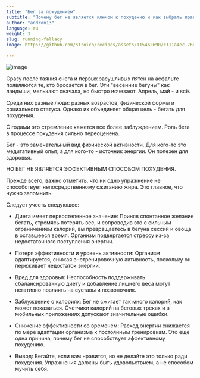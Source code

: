 ```yaml
---
title: "Бег за похудением"
subtitle: "Почему бег не является ключом к похудению и как выбрать правильный подход."
author: "andron13"
language: ru
weight: 3
slug: running-fallacy
image: https://github.com/stroich/recipes/assets/115462690/c111a4ec-76e8-4b69-9abb-bc94b94f6578

---
```


![image](https://github.com/stroich/recipes/assets/115462690/c111a4ec-76e8-4b69-9abb-bc94b94f6578)

Сразу после таяния снега и первых засушливых пятен на асфальте появляются те, кто бросается в бег. Эти "весенние бегуны" как ландыши, мелькают сначала, но быстро исчезают. Апрель, май - и всё.

Среди них разные люди: разных возрастов, физической формы и социального статуса. Однако их объединяет общая цель - бегать для похудения.

С годами это стремление кажется все более заблуждением. Роль бега в процессе похудения сильно переоценена.

Бег - это замечательный вид физической активности. Для кого-то это медитативный опыт, а для кого-то - источник энергии. Он полезен для здоровья.

НО БЕГ НЕ ЯВЛЯЕТСЯ ЭФФЕКТИВНЫМ СПОСОБОМ ПОХУДЕНИЯ.

Прежде всего, важно отметить, что ни одно упражнение не способствует непосредственному сжиганию жира. Это главное, что нужно запомнить.

Следует учесть следующее:

- Диета имеет первостепенное значение: Приняв спонтанное желание бегать, стремясь потерять вес, и сопроводив это с сильным ограничением калорий, вы превращаетесь в бегуна сессий и овоща в оставшееся время. Организм подвергается стрессу из-за недостаточного поступления энергии.

- Потеря эффективности и уровень активности: Организм адаптируется, снижая внетренировочную активность, поскольку он переживает недостаток энергии.

- Вред для здоровья: Неспособность поддерживать сбалансированную диету и добавление лишнего веса могут негативно повлиять на суставы и позвоночник.

- Заблуждение о калориях: Бег не сжигает так много калорий, как может показаться. Счетчики калорий на беговых треках и в мобильных приложениях допускают значительные ошибки.

- Снижение эффективности со временем: Расход энергии снижается по мере адаптации организма к постоянным тренировкам. Это еще одна причина, почему бег не способствует эффективному похудению.

- Вывод: Бегайте, если вам нравится, но не делайте это только ради похудения. Упражнения должны быть удовольствием, а не способом мучить себя.




